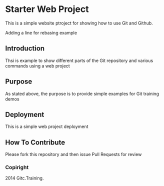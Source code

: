 # Starter Web Project

This is a simple website
ptroject for showing how
to use Git and Github.

Adding a line for rebasing example

## Introduction

Thsi is example to show different
parts of the Git repository and 
various commands using a web project

## Purpose

As stated above, the purpose is to
provide simple examples for Git
training demos

## Deployment

This is a simple web project deployment

## How To Contribute

Please fork this repository and then issue
Pull Requests for review

### Copiright

2014 Gitc.Training.